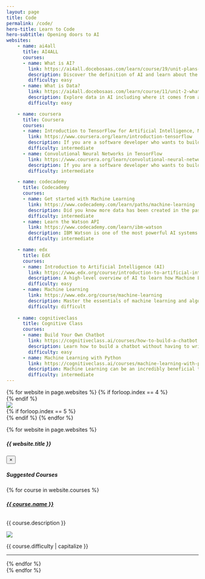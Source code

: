 ```yaml
---
layout: page
title: Code
permalink: /code/
hero-title: Learn to Code
hero-subtitle: Opening doors to AI
websites:
    - name: ai4all
      title: AI4ALL
      courses:
      - name: What is AI?
        link: https://ai4all.docebosaas.com/learn/course/19/unit-plans-and-facilitation-guides-10-hours;lp=6
        description: Discover the definition of AI and learn about the abilities and limitations of AI. They also explore the societal impacts of AI as well as example of AI in different fields. Finally, learners do a mini research project on AI in their own lives.
        difficulty: easy
      - name: What is Data?
        link: https://ai4all.docebosaas.com/learn/course/11/unit-2-what-is-data;lp=2
        description: Explore data in AI including where it comes from and how it affects outcomes.
        difficulty: easy

    - name: coursera
      title: Coursera
      courses:
      - name: Introduction to TensorFlow for Artificial Intelligence, Machine Learning, and Deep Learning
        link: https://www.coursera.org/learn/introduction-tensorflow
        description: If you are a software developer who wants to build scalable AI-powered algorithms, you need to understand how to use the tools to build them. This course is part of the upcoming Machine Learning in Tensorflow Specialization and will teach you best practices for using TensorFlow, a popular open-source framework for machine learning.
        difficulty: intermediate 
      - name: Convolutional Neural Networks in TensorFlow
        link: https://www.coursera.org/learn/convolutional-neural-networks-tensorflow/
        description: If you are a software developer who wants to build scalable AI-powered algorithms, you need to understand how to use the tools to build them. This course is part of the upcoming Machine Learning in Tensorflow Specialization and will teach you best practices for using TensorFlow, a popular open-source framework for machine learning.
        difficulty: intermediate

    - name: codecademy
      title: Codecademy
      courses:
      - name: Get started with Machine Learning
        link: https://www.codecademy.com/learn/paths/machine-learning
        description: Did you know more data has been created in the past two years than in the rest of human history? That’s why machine learning models that find patterns in data and make decisions are so important. Learn how to build them with Python.
        difficulty: intermediate
      - name: Learn the Watson API
        link: https://www.codecademy.com/learn/ibm-watson
        description: IBM Watson is one of the most powerful AI systems in the world. Learn how to plug your code into the Watson API to use its amazing functionality. In this course, you’ll use Python to interact with the Twitter API and IBM’s Personality Insights API in order to analyze traits shared between two Twitter users.
        difficulty: intermediate

    - name: edx
      title: EdX
      courses:
      - name: Introduction to Artificial Intelligence (AI)
        link: https://www.edx.org/course/introduction-to-artificial-intelligence-ai-2
        description: A high-level overview of AI to learn how Machine Learning provides the foundation for AI, and how you can leverage cognitive services in your apps.
        difficulty: easy
      - name: Machine Learning
        link: https://www.edx.org/course/machine-learning
        description: Master the essentials of machine learning and algorithms to help improve learning from data without human intervention.
        difficulty: difficult
    
    - name: cognitiveclass
      title: Cognitive Class
      courses:
      - name: Build Your Own Chatbot
        link: https://cognitiveclass.ai/courses/how-to-build-a-chatbot
        description: Learn how to build a chatbot without having to write any code by leveraging Watson Assistant (formerly Watson Conversation). Then deploy your chatbot to a real web site in less than five minutes.
        difficulty: easy
      - name: Machine Learning with Python
        link: https://cognitiveclass.ai/courses/machine-learning-with-python
        description: Machine Learning can be an incredibly beneficial tool to uncover hidden insights and predict future trends. This free Machine Learning with Python course will give you all the tools you need to get started with supervised and unsupervised learning.
        difficulty: intermediate
---
```


<div class="jumbotron jumbotron-fluid">
    <div class="container">
        <div class="row">
            {% for website in page.websites %}
            {% if forloop.index == 4 %}
            </div> <!-- close previous row div tag -->
            <div class="row"> <!-- open new row div tag -->
            <div class="col-sm-2"></div>
            {% endif %}
            <div class="col-sm-4">
                <div class="fancy-card-container">
                    <div class="fancy-card" data-toggle="modal" data-target="#{{ website.name }}-modal">
                        <div class="fancy-card-overlay"></div>
                        <img id="card-image-{{ website.name }}" src="{{ site.baseurl }}/assets/img/{{ website.name }}-logo.png">
                    </div>
                </div>
            </div>
            {% if forloop.index == 5 %}
            <div class="col-sm-2"></div>
            {% endif %}
            {% endfor %}
        </div>
    </div>
</div>

{% for website in page.websites %}
<div class="modal fade" id="{{ website.name }}-modal" tabindex="-1" role="dialog" aria-hidden="true">
  <div class="modal-dialog modal-dialog-centered modal-lg" role="document">
    <div class="modal-content">
      <div class="modal-header">
        <h5 class="modal-title">{{ website.title }}</h5>
        <button type="button" class="close" data-dismiss="modal" aria-label="Close">
          <span aria-hidden="true">&times;</span>
        </button>
      </div>
      <div class="modal-body">
        <h5>Suggested Courses</h5>
        {% for course in website.courses %}
            <h6><b><a href="{{ course.link }}" target="_blank">{{ course.name }}</a></b></h6>
            <p>{{ course.description }}</p>
            <div class="course-difficulty">
                <img src="{{ site.baseurl }}/assets/img/{{ course.difficulty }}-bars.png">
                <p>{{ course.difficulty | capitalize }}</p>
            </div>
            <hr>
        {% endfor %}
      </div>
    </div>
  </div>
</div>
{% endfor %}
